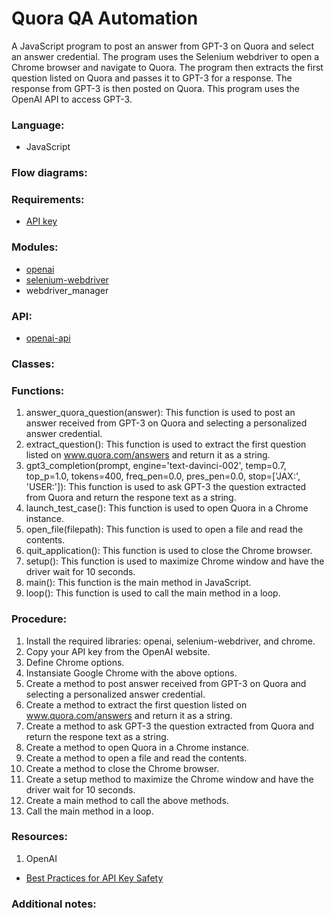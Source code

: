 # Quora QA Automation
A JavaScript program to post an answer from GPT-3 on Quora and select an answer credential. The program uses the Selenium webdriver to open a Chrome browser and navigate to Quora. The program then extracts the first question listed on Quora and passes it to GPT-3 for a response. The response from GPT-3 is then posted on Quora. This program uses the OpenAI API to access GPT-3.

### Language: 

- JavaScript

### Flow diagrams:

### Requirements:

- [API key](https://beta.openai.com/account/api-keys)

### Modules:

- [openai](https://www.npmjs.com/package/openai)
- [selenium-webdriver](https://www.npmjs.com/package/selenium-webdriver)
- webdriver_manager

### API:

- [openai-api](https://openai.com/api/)

### Classes:

### Functions:

1. answer_quora_question(answer): This function is used to post an answer received from GPT-3 on Quora and selecting a personalized answer credential.
2. extract_question(): This function is used to extract the first question listed on www.quora.com/answers and return it as a string.
3. gpt3_completion(prompt, engine='text-davinci-002', temp=0.7, top_p=1.0, tokens=400, freq_pen=0.0, pres_pen=0.0, stop=['JAX:', 'USER:']): This function is used to ask GPT-3 the question extracted from Quora and return the respone text as a string.
4. launch_test_case(): This function is used to open Quora in a Chrome instance.
5. open_file(filepath): This function is used to open a file and read the contents.
6. quit_application(): This function is used to close the Chrome browser.
7. setup(): This function is used to maximize Chrome window and have the driver wait for 10 seconds.
8. main(): This function is the main method in JavaScript.
9. loop(): This function is used to call the main method in a loop.

### Procedure:

1. Install the required libraries: openai, selenium-webdriver, and chrome.
2. Copy your API key from the OpenAI website.
3. Define Chrome options.
4. Instansiate Google Chrome with the above options. 
5. Create a method to post answer received from GPT-3 on Quora and selecting a personalized answer credential.
6. Create a method to extract the first question listed on www.quora.com/answers and return it as a string.
7. Create a method to ask GPT-3 the question extracted from Quora and return the respone text as a string.
8. Create a method to open Quora in a Chrome instance. 
9. Create a method to open a file and read the contents. 
10. Create a method to close the Chrome browser.
11. Create a setup method to maximize the Chrome window and have the driver wait for 10 seconds.
12. Create a main method to call the above methods.
13. Call the main method in a loop.
### Resources:

1. OpenAI

- [Best Practices for API Key Safety](https://help.openai.com/en/articles/5112595-best-practices-for-api-key-safety)

### Additional notes:



